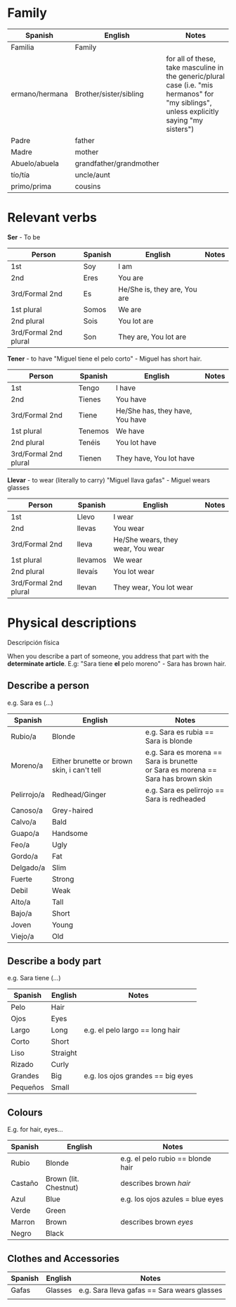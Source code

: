 # Family
| Spanish | English | Notes |
| ---- | ---- | ---- |
| Familia | Family |  |
| ermano/hermana | Brother/sister/sibling | for all of these, take masculine in the generic/plural case (i.e. "mis hermanos" for "my siblings", unless explicitly saying "my sisters") |
| Padre | father |  |
| Madre | mother |  |
| Abuelo/abuela | grandfather/grandmother |  |
| tío/tía | uncle/aunt |  |
| primo/prima | cousins |  |
# Relevant verbs
**Ser** - To be

| Person | Spanish | English | Notes |
| ---- | ---- | ---- | ---- |
| 1st | Soy | I am |  |
| 2nd | Eres | You are |  |
| 3rd/Formal 2nd | Es | He/She is, they are, You are |  |
| 1st plural | Somos | We are |  |
| 2nd plural | Sois | You lot are |  |
| 3rd/Formal 2nd plural | Son | They are, You lot are |  |
**Tener** - to have
"Miguel tiene el pelo corto" - Miguel has short hair.

| Person | Spanish | English | Notes |
| ---- | ---- | ---- | ---- |
| 1st | Tengo | I have |  |
| 2nd | Tienes | You have |  |
| 3rd/Formal 2nd | Tiene | He/She has, they have, You have |  |
| 1st plural | Tenemos | We have |  |
| 2nd plural | Tenéis | You lot have |  |
| 3rd/Formal 2nd plural | Tienen | They have, You lot have |  |
**Llevar** - to wear (literally to carry)
"Miguel llava gafas" - Miguel wears glasses

| Person | Spanish | English | Notes |
| ---- | ---- | ---- | ---- |
| 1st | Llevo | I wear |  |
| 2nd | llevas | You wear |  |
| 3rd/Formal 2nd | lleva | He/She wears, they wear, You wear |  |
| 1st plural | llevamos | We wear |  |
| 2nd plural | llevaís | You lot wear |  |
| 3rd/Formal 2nd plural | llevan | They wear, You lot wear |  |
# Physical descriptions
Descripción física

When you describe a part of someone, you address that part with the **determinate article**. E.g:
"Sara tiene **el** pelo moreno" - Sara has brown hair.

## Describe a person
e.g. Sara es (...)

| Spanish | English | Notes |
| ---- | ---- | ---- |
| Rubio/a | Blonde | e.g. Sara es rubia == Sara is blonde |
| Moreno/a | Either brunette or brown skin, i can't tell | e.g. Sara es morena == Sara is brunette<br>or Sara es morena == Sara has brown skin |
| Pelirrojo/a | Redhead/Ginger | e.g. Sara es pelirrojo == Sara is redheaded |
| Canoso/a | Grey-haired |  |
| Calvo/a | Bald |  |
| Guapo/a | Handsome |  |
| Feo/a | Ugly |  |
| Gordo/a | Fat |  |
| Delgado/a | Slim |  |
| Fuerte | Strong |  |
| Debil | Weak |  |
| Alto/a | Tall |  |
| Bajo/a | Short |  |
| Joven | Young |  |
| Viejo/a | Old |  |
## Describe a body part
e.g. Sara tiene (...)

| Spanish | English | Notes |
| ---- | ---- | ---- |
| Pelo | Hair |  |
| Ojos | Eyes |  |
| Largo | Long | e.g. el pelo largo == long hair |
| Corto | Short |  |
| Liso | Straight |  |
| Rizado | Curly |  |
| Grandes | Big | e.g. los ojos grandes == big eyes |
| Pequeños | Small |  |

## Colours
E.g. for hair, eyes...

| Spanish | English | Notes |
| ---- | ---- | ---- |
| Rubio | Blonde | e.g. el pelo rubio == blonde hair |
| Castaño | Brown (lit. Chestnut) | describes brown *hair* |
| Azul | Blue | e.g. los ojos azules = blue eyes |
| Verde | Green |  |
| Marron | Brown | describes brown *eyes* |
| Negro | Black |  |

## Clothes and Accessories
| Spanish | English | Notes |
| ---- | ---- | ---- |
| Gafas | Glasses | e.g. Sara lleva gafas == Sara wears glasses |
|  |  |  |
